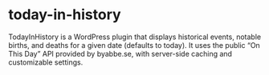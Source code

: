 # today-in-history
TodayInHistory is a WordPress plugin that displays historical events, notable births, and deaths for a given date (defaults to today). It uses the public “On This Day” API provided by byabbe.se, with server-side caching and customizable settings.
